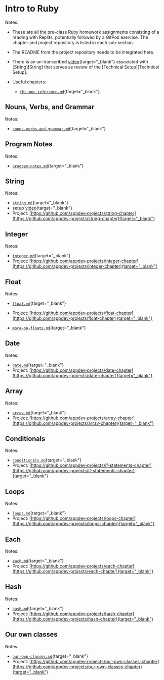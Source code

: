 # Intro to Ruby

Notes:

  - These are all the pre-class Ruby homework assignments consisting of a reading with Replits, potentially followed by a GitPod exercise. The chapter and project repository is listed in each sub-section. 
  
  - The README from the project repository needs to be integrated here.
  
  - There is an un-transcribed [video](https://canvas.uchicago.edu/courses/47526/pages/video-getting-started-with-the-ruby-chapters){target="_blank"} associated with [String][String] that serves as review of the [Technical Setup][Technical Setup].

  - Useful chapters:

    - [`the-one-reference.md`](https://github.com/firstdraft/appdev-chapters/blob/benp-edits/the-one-reference.md){target="_blank"}

## Nouns, Verbs, and Grammar

Notes:

  - [`nouns-verbs-and-grammar.md`](https://github.com/firstdraft/appdev-chapters/blob/benp-edits/nouns-verbs-and-grammar.md){target="_blank"}

## Program Notes

Notes:

  - [`program-notes.md`](https://github.com/firstdraft/appdev-chapters/blob/benp-edits/program-notes.md){target="_blank"}

## String

Notes:

  - [`string.md`](https://github.com/firstdraft/appdev-chapters/blob/benp-edits/string.md){target="_blank"}
  - setup [video](https://canvas.uchicago.edu/courses/47526/pages/video-getting-started-with-the-ruby-chapters){target="_blank"}
  - Project: [https://github.com/appdev-projects/string-chapter](https://github.com/appdev-projects/string-chapter){target="_blank"}

## Integer

Notes:

  - [`integer.md`](https://github.com/firstdraft/appdev-chapters/blob/benp-edits/integer.md){target="_blank"}
  - Project: [https://github.com/appdev-projects/integer-chapter](https://github.com/appdev-projects/integer-chapter){target="_blank"}

## Float

Notes:
  
  - [`float.md`](https://github.com/firstdraft/appdev-chapters/blob/benp-edits/float.md){target="_blank"}
  - Project: [https://github.com/appdev-projects/float-chapter](https://github.com/appdev-projects/float-chapter){target="_blank"}
  
  - [`more-on-floats.md`](https://github.com/firstdraft/appdev-chapters/blob/benp-edits/more-on-floats.md){target="_blank"}

## Date

Notes:

  - [`date.md`](https://github.com/firstdraft/appdev-chapters/blob/benp-edits/date.md){target="_blank"}
  - Project: [https://github.com/appdev-projects/date-chapter](https://github.com/appdev-projects/date-chapter){target="_blank"}

## Array

Notes:

  - [`array.md`](https://github.com/firstdraft/appdev-chapters/blob/benp-edits/array.md){target="_blank"}
  - Project: [https://github.com/appdev-projects/array-chapter](https://github.com/appdev-projects/array-chapter){target="_blank"}

## Conditionals

Notes:

  - [`conditionals.md`](https://github.com/firstdraft/appdev-chapters/blob/benp-edits/conditionals.md){target="_blank"}
  - Project: [https://github.com/appdev-projects/if-statements-chapter](https://github.com/appdev-projects/if-statements-chapter){target="_blank"}

## Loops

Notes:

  - [`loops.md`](https://github.com/firstdraft/appdev-chapters/blob/benp-edits/loops.md){target="_blank"}
  - Project: [https://github.com/appdev-projects/loops-chapter](https://github.com/appdev-projects/loops-chapter){target="_blank"}

## Each

Notes:

  - [`each.md`](https://github.com/firstdraft/appdev-chapters/blob/benp-edits/each.md){target="_blank"}
  - Project: [https://github.com/appdev-projects/each-chapter](https://github.com/appdev-projects/each-chapter){target="_blank"}

## Hash

Notes:

  - [`hash.md`](https://github.com/firstdraft/appdev-chapters/blob/benp-edits/hash.md){target="_blank"}
  - Project: [https://github.com/appdev-projects/hash-chapter](https://github.com/appdev-projects/hash-chapter){target="_blank"}

## Our own classes

Notes:

  - [`our-own-classes.md`](https://github.com/firstdraft/appdev-chapters/blob/benp-edits/our-own-classes.md){target="_blank"}
  - Project: [https://github.com/appdev-projects/our-own-classes-chapter](https://github.com/appdev-projects/our-own-classes-chapter){target="_blank"}